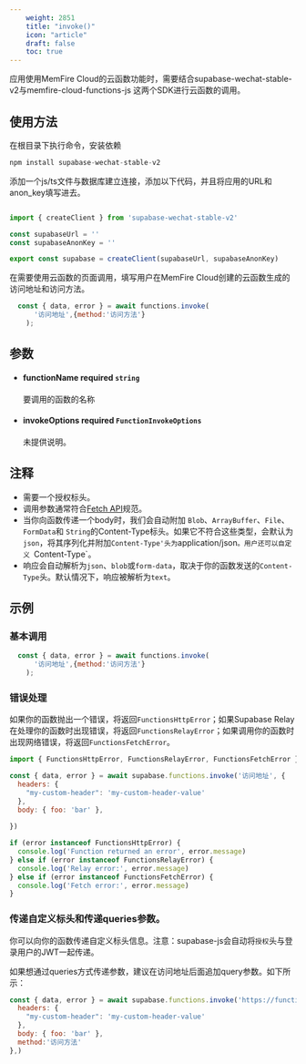 ```yaml
---
    weight: 2851
    title: "invoke()"
    icon: "article"
    draft: false
    toc: true
---
```


应用使用MemFire Cloud的云函数功能时，需要结合supabase-wechat-stable-v2与memfire-cloud-functions-js 这两个SDK进行云函数的调用。

## 使用方法

在根目录下执行命令，安装依赖

```js
npm install supabase-wechat-stable-v2

```

添加一个js/ts文件与数据库建立连接，添加以下代码，并且将应用的URL和anon_key填写进去。

```js

import { createClient } from 'supabase-wechat-stable-v2'

const supabaseUrl = ''
const supabaseAnonKey = ''

export const supabase = createClient(supabaseUrl, supabaseAnonKey)


```
在需要使用云函数的页面调用，填写用户在MemFire Cloud创建的云函数生成的访问地址和访问方法。

```js
  const { data, error } = await functions.invoke(
      '访问地址',{method:'访问方法'}
    );
```


## 参数


<ul className="method-list-group">
  
<li className="method-list-item">
  <h4 className="method-list-item-label">
    <span className="method-list-item-label-name">
      functionName
    </span>
    <span className="method-list-item-label-badge required">
      required
    </span>
    <span className="method-list-item-validation">
      <code>string</code>
    </span>
  </h4>
  <div class="method-list-item-description">

要调用的函数的名称

  </div>
  
</li>


<li className="method-list-item">
  <h4 className="method-list-item-label">
    <span className="method-list-item-label-name">
      invokeOptions
    </span>
    <span className="method-list-item-label-badge required">
      required
    </span>
    <span className="method-list-item-validation">
      <code>FunctionInvokeOptions</code>
    </span>
  </h4>
  <div class="method-list-item-description">

未提供说明。

  </div>
  
</li>

</ul>


## 注释

- 需要一个授权标头。
- 调用参数通常符合[Fetch API](https://developer.mozilla.org/en-US/docs/Web/API/Fetch_API)规范。
- 当你向函数传递一个body时，我们会自动附加 `Blob`、`ArrayBuffer`、`File`、`FormData`和 `String`的Content-Type标头。如果它不符合这些类型，会默认为`json`，将其序列化并附加`Content-Type'头为`application/json`。用户还可以自定义 `Content-Type`。
- 响应会自动解析为`json`、`blob`或`form-data`，取决于你的函数发送的`Content-Type`头。默认情况下，响应被解析为`text`。










## 示例

### 基本调用


```js
  const { data, error } = await functions.invoke(
      '访问地址',{method:'访问方法'}
    );
```

### 错误处理

如果你的函数抛出一个错误，将返回`FunctionsHttpError`；如果Supabase Relay在处理你的函数时出现错误，将返回`FunctionsRelayError`；如果调用你的函数时出现网络错误，将返回`FunctionsFetchError`。


```js
import { FunctionsHttpError, FunctionsRelayError, FunctionsFetchError } from "supabase-wechat-stable-v2";

const { data, error } = await supabase.functions.invoke('访问地址', {
  headers: {
    "my-custom-header": 'my-custom-header-value'
  },
  body: { foo: 'bar' },
  
})

if (error instanceof FunctionsHttpError) {
  console.log('Function returned an error', error.message)
} else if (error instanceof FunctionsRelayError) {
  console.log('Relay error:', error.message)
} else if (error instanceof FunctionsFetchError) {
  console.log('Fetch error:', error.message)
}
```

### 传递自定义标头和传递queries参数。

你可以向你的函数传递自定义标头信息。注意：supabase-js会自动将`授权`头与登录用户的JWT一起传递。

如果想通过queries方式传递参数，建议在访问地址后面追加query参数。如下所示：


```js
const { data, error } = await supabase.functions.invoke('https://functions1.memfiredb.com/xxxxxxxxx/functionName?action=pay', {
  headers: {
    "my-custom-header": 'my-custom-header-value'
  },
  body: { foo: 'bar' },
  method:'访问方法'
},)
```